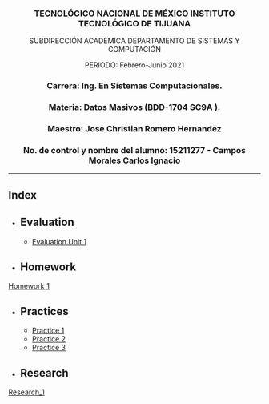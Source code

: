 ### <p align="center" > TECNOLÓGICO NACIONAL DE MÉXICO INSTITUTO TECNOLÓGICO DE TIJUANA </p> 
<p align="center" > SUBDIRECCIÓN ACADÉMICA DEPARTAMENTO DE SISTEMAS Y COMPUTACIÓN </p> 
<p align="center" > PERIODO: Febrero-Junio  2021</p>

###  <p align="center">  Carrera: Ing. En Sistemas Computacionales. 
### <p align="center"> Materia: 	Datos Masivos (BDD-1704 SC9A	).</p>

### <p align="center">  Maestro: Jose Christian Romero Hernandez	</p>
### <p align="center">  No. de control y nombre del alumno: 15211277 - Campos Morales Carlos Ignacio</p>

______________

## Index

* ## Evaluation
   * [Evaluation Unit 1 ](https://github.com/IgnacioCCM/Datos_Masivos/tree/unit1/Unit1/Evaluacion)
* ## Homework
[Homework_1](https://github.com/IgnacioCCM/Mineria_de_datos/tree/unit1/unit1/Homework)

* ## Practices
  
  * [Practice 1](https://github.com/IgnacioCCM/Datos_Masivos/tree/unit1/Unit1/Practicas/Practica1)
  * [Practice 2](https://github.com/IgnacioCCM/Datos_Masivos/tree/unit1/Unit1/Practicas/Practica2)
  * [Practice 3](https://github.com/IgnacioCCM/Datos_Masivos/tree/unit1/Unit1/Practicas/Practica3)

* ## Research
[Research_1](https://github.com/IgnacioCCM/Mineria_de_datos/tree/unit1/unit1/Research)
